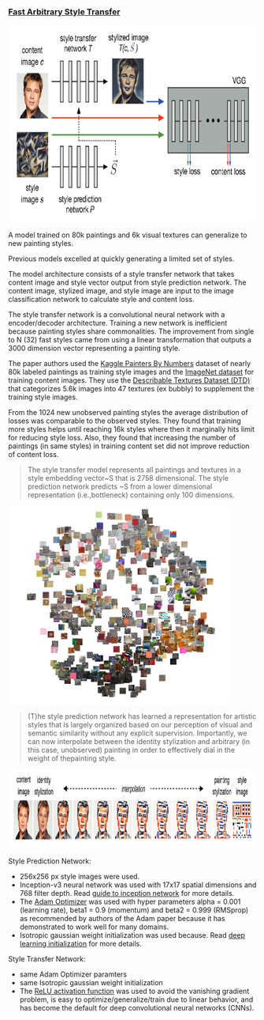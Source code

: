 ### [Fast Arbitrary Style Transfer][0]

<img src="./assets/fast_style_transfer_model_architecture.png" 
alt="model_architecture" height="400" />

A model trained on 80k paintings and 6k visual textures can generalize to new painting styles.

Previous models excelled at quickly generating a limited set of styles.

The model architecture consists of a style transfer network that takes content image 
and style vector output from style prediction network. The content image, stylized image, and style image are input to
the image classification network to calculate style and content loss.

The style transfer network is a convolutional neural network with a encoder/decoder architecture.
Training a new network is inefficient because painting styles share commonalities. 
The improvement from single to N (32) fast styles came from using a linear transformation that 
outputs a 3000 dimension vector representing a painting style.

The paper authors used the [Kaggle Painters By Numbers][1] dataset of nearly 80k labeled paintings as training style images and the [ImageNet dataset][2] for training content images.
They use the [Describable Textures Dataset (DTD)][3] that categorizes 5.6k images into 47 textures (ex bubbly) to supplement the training style images.

From the 1024 new unobserved painting styles the average distribution of losses was comparable to the observed styles.
They found that training more styles helps until reaching 16k styles where then it marginally hits limit for reducing style loss.
Also, they found that increasing the number of paintings (in same styles) in training content set did not improve reduction of content loss. 

> The style transfer model represents all paintings and textures in a style embedding vector~S that is 2758 dimensional.
> The  style  prediction  network  predicts ~S from a lower dimensional representation (i.e.,bottleneck) containing only 100 dimensions. 

<img src="./assets/fast_style_transfer_prediction_network_visualization.png" 
alt="DTD-textures-low-dimensional-style-embedding" height="400" />

> (T)he style prediction network has learned a representation for artistic styles that is largely organized based on our perception of visual and semantic similarity without any explicit supervision.
> Importantly, we can now interpolate between the identity stylization and arbitrary (in this case, unobserved) painting in order to effectively dial in the weight of thepainting style.

<img src="./assets/fast_style_transfer_interpolation.png" 
alt="style-interpolation" height="160" />

Style Prediction Network:

- 256x256 px style images were used.
- Inception-v3 neural network was used with 17x17 spatial dimensions and 768 filter depth. Read [guide to inception network][4] for more details.
- The [Adam Optimizer][5] was used with hyper parameters alpha = 0.001 (learning rate), beta1 = 0.9 (momentum) and beta2 = 0.999 (RMSprop) as recommended by authors of the Adam paper because it has demonstrated to work well for many domains.
- Isotropic gaussian weight initialization was used because. Read [deep learning initialization][6] for more details.

Style Transfer Network:
- same Adam Optimizer paramters
- same Isotropic gaussian weight initialization
- The [ReLU activation function][7] was used to avoid the vanishing gradient problem, is easy to optimize/generalize/train due to linear behavior, and has become the default for deep convolutional neural networks (CNNs).

[0]: https://arxiv.org/pdf/1705.06830.pdf
[1]: https://www.kaggle.com/c/painter-by-numbers/data
[2]: http://image-net.org/
[3]: https://www.robots.ox.ac.uk/%7Evgg/data/dtd/index.html
[4]: https://towardsdatascience.com/a-simple-guide-to-the-versions-of-the-inception-network-7fc52b863202
[5]: https://towardsdatascience.com/adam-optimization-algorithm-1cdc9b12724a
[6]: https://www.deeplearning.ai/ai-notes/initialization/
[7]: https://machinelearningmastery.com/rectified-linear-activation-function-for-deep-learning-neural-networks/